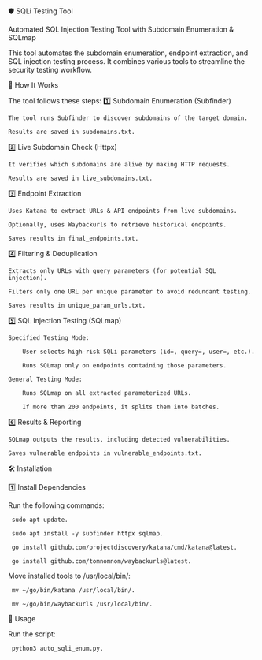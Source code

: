 🛡️ SQLi Testing Tool

Automated SQL Injection Testing Tool with Subdomain Enumeration & SQLmap

This tool automates the subdomain enumeration, endpoint extraction, and SQL injection testing process. It combines various tools to streamline the security testing workflow.

📍 How It Works

The tool follows these steps:
1️⃣ Subdomain Enumeration (Subfinder)

    The tool runs Subfinder to discover subdomains of the target domain.

    Results are saved in subdomains.txt.

2️⃣ Live Subdomain Check (Httpx)

    It verifies which subdomains are alive by making HTTP requests.

    Results are saved in live_subdomains.txt.

3️⃣ Endpoint Extraction

    Uses Katana to extract URLs & API endpoints from live subdomains.

    Optionally, uses Waybackurls to retrieve historical endpoints.

    Saves results in final_endpoints.txt.

4️⃣ Filtering & Deduplication

    Extracts only URLs with query parameters (for potential SQL injection).

    Filters only one URL per unique parameter to avoid redundant testing.

    Saves results in unique_param_urls.txt.

5️⃣ SQL Injection Testing (SQLmap)

    Specified Testing Mode:

        User selects high-risk SQLi parameters (id=, query=, user=, etc.).

        Runs SQLmap only on endpoints containing those parameters.

    General Testing Mode:

        Runs SQLmap on all extracted parameterized URLs.

        If more than 200 endpoints, it splits them into batches.

6️⃣ Results & Reporting

    SQLmap outputs the results, including detected vulnerabilities.

    Saves vulnerable endpoints in vulnerable_endpoints.txt.

🛠️ Installation

1️⃣ Install Dependencies 

Run the following commands:

     sudo apt update.

     sudo apt install -y subfinder httpx sqlmap.

     go install github.com/projectdiscovery/katana/cmd/katana@latest.

     go install github.com/tomnomnom/waybackurls@latest.

Move installed tools to /usr/local/bin/:

     mv ~/go/bin/katana /usr/local/bin/.

     mv ~/go/bin/waybackurls /usr/local/bin/.


🚀 Usage

Run the script:

     python3 auto_sqli_enum.py.
